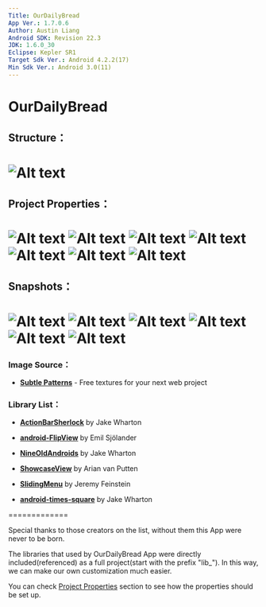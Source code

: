 ```yaml
---
Title: OurDailyBread
App Ver.: 1.7.0.6
Author: Austin Liang
Android SDK: Revision 22.3
JDK: 1.6.0_30
Eclipse: Kepler SR1
Target Sdk Ver.: Android 4.2.2(17)
Min Sdk Ver.: Android 3.0(11)
---
```

OurDailyBread
=============
## Structure：
![Alt text](https://dl.dropboxusercontent.com/u/39423116/odbImages/OurDailyBread.png "Optional title")
=============
## Project Properties：
![Alt text](https://dl.dropboxusercontent.com/u/39423116/odbImages/ProjProperties/odb_001.png "Optional title")
![Alt text](https://dl.dropboxusercontent.com/u/39423116/odbImages/ProjProperties/odb_002.png "Optional title")
![Alt text](https://dl.dropboxusercontent.com/u/39423116/odbImages/ProjProperties/odb_003.png "Optional title")
![Alt text](https://dl.dropboxusercontent.com/u/39423116/odbImages/ProjProperties/odb_004.png "Optional title")
![Alt text](https://dl.dropboxusercontent.com/u/39423116/odbImages/ProjProperties/odb_005.png "Optional title")
![Alt text](https://dl.dropboxusercontent.com/u/39423116/odbImages/ProjProperties/odb_006.png "Optional title")
![Alt text](https://dl.dropboxusercontent.com/u/39423116/odbImages/ProjProperties/odb_007.png "Optional title")
=============
## Snapshots：
![Alt text](https://dl.dropboxusercontent.com/u/39423116/odbImages/en-US/odb_001.png "Optional title")
![Alt text](https://dl.dropboxusercontent.com/u/39423116/odbImages/en-US/odb_002.png "Optional title")
![Alt text](https://dl.dropboxusercontent.com/u/39423116/odbImages/en-US/odb_003.png "Optional title")
![Alt text](https://dl.dropboxusercontent.com/u/39423116/odbImages/en-US/odb_004.png "Optional title")
![Alt text](https://dl.dropboxusercontent.com/u/39423116/odbImages/en-US/odb_005.png "Optional title")
![Alt text](https://dl.dropboxusercontent.com/u/39423116/odbImages/en-US/odb_006.png "Optional title")
=============
### Image Source：

*    **[Subtle Patterns](http://subtlepatterns.com/)** - Free textures for your next web project

### Library List：

*    **[ActionBarSherlock](http://actionbarsherlock.com/)**  by Jake Wharton
       
*    **[android-FlipView](https://github.com/emilsjolander/android-FlipView)**  by Emil Sjölander
       
*    **[NineOldAndroids](http://nineoldandroids.com/)**  by Jake Wharton
       
*    **[ShowcaseView](https://github.com/arianvp/ShowcaseView)**  by Arian van Putten
       
*    **[SlidingMenu](https://github.com/jfeinstein10/SlidingMenu)**  by Jeremy Feinstein
       
*    **[android-times-square](https://github.com/square/android-times-square)**  by Jake Wharton

=============

Special thanks to those creators on the list, without them this App were never to be born.

The libraries that used by OurDailyBread App were directly included(referenced) as a full project(start with the prefix "lib_"). In this way, we can make our own customization much easier.

You can check [Project Properties](#project-properties) section to see how the properties should be set up.

